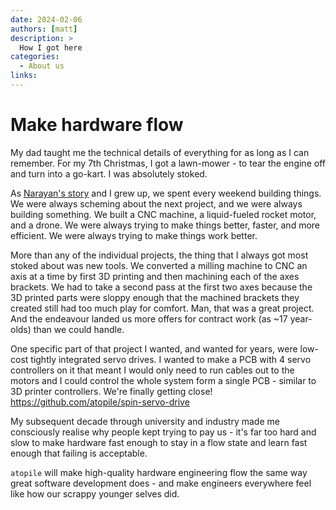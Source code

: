 ```yaml
---
date: 2024-02-06
authors: [matt]
description: >
  How I got here
categories:
  - About us
links:
---
```


# Make hardware flow

My dad taught me the technical details of everything for as long as I can remember. For my 7th Christmas, I got a lawn-mower - to tear the engine off and turn into a go-kart. I was absolutely stoked.

As [Narayan's story](narayans-story.md) and I grew up, we spent every weekend building things. We were always scheming about the next project, and we were always building something. We built a CNC machine, a liquid-fueled rocket motor, and a drone. We were always trying to make things better, faster, and more efficient. We were always trying to make things work better.

More than any of the individual projects, the thing that I always got most stoked about was new tools. We converted a milling machine to CNC an axis at a time by first 3D printing and then machining each of the axes brackets. We had to take a second pass at the first two axes because the 3D printed parts were sloppy enough that the machined brackets they created still had too much play for comfort.
Man, that was a great project. And the endeavour landed us more offers for contract work (as ~17 year-olds) than we could handle.

One specific part of that project I wanted, and wanted for years, were low-cost tightly integrated servo drives. I wanted to make a PCB with 4 servo controllers on it that meant I would only need to run cables out to the motors and I could control the whole system form a single PCB - similar to 3D printer controllers. We're finally getting close! https://github.com/atopile/spin-servo-drive

My subsequent decade through university and industry made me consciously realise why people kept trying to pay us - it's far too hard and slow to make hardware fast enough to stay in a flow state and learn fast enough that failing is acceptable.

`atopile` will make high-quality hardware engineering flow the same way great software development does - and make engineers everywhere feel like how our scrappy younger selves did.
